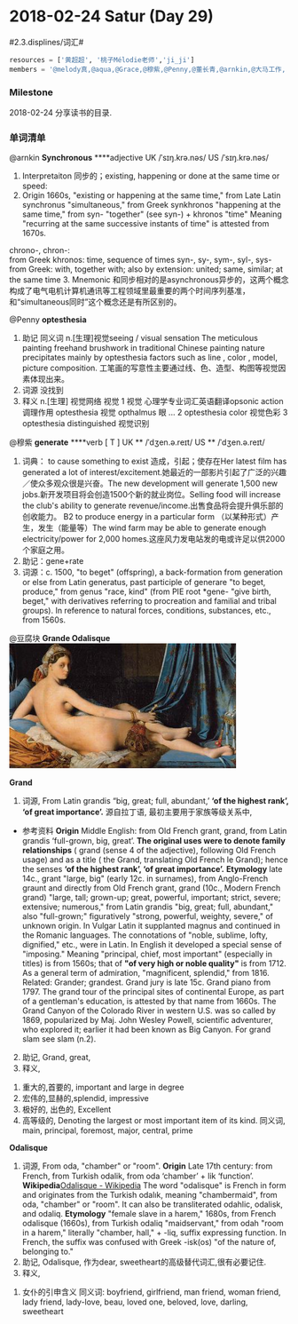 # 2018-02-24 Satur  (Day 29)
#2.3.displines/词汇#

```python
resources = ['黄超超', '桃子Mélodie老师','ji_ji']
members = '@melody真,@aqua,@Grace,@穆紫,@Penny,@董长青,@arnkin,@大马工作, @豆腐块'
```

### Milestone
2018-02-24 分享读书的目录.

### 单词清单


@arnkin
**Synchronous**
****adjective  UK /ˈsɪŋ.krə.nəs/   US /ˈsɪŋ.krə.nəs/
1. Interpretaiton
同步的；existing, happening or done at the same time or speed:
2. Origin
1660s, "existing or happening at the same time," from Late Latin synchronus "simultaneous," from Greek synkhronos "happening at the same time," from syn- "together" (see syn-) + khronos "time" 
Meaning "recurring at the same successive instants of time" is attested from 1670s. 

chrono-, chron-:  
from Greek khronos: time, sequence of times
syn-, sy-, sym-, syl-, sys-
from Greek: with, together with; also by extension: united; same, similar; at the same time
3. Mnemonic
和同步相对的是asynchronous异步的，这两个概念构成了电气电机计算机通讯等工程领域里最重要的两个时间序列基准，和“simultaneous同时”这个概念还是有所区别的。


@Penny
**optesthesia** 
1. 助记
同义词
n.[生理]视觉seeing / visual sensation
The meticulous painting freehand brushwork in traditional Chinese painting nature precipitates mainly by optesthesia factors such as line , color , model, picture composition. 工笔画的写意性主要通过线、色、造型、构图等视觉因素体现出来。
2. 词源
没找到
3. 释义
n.[生理] 视觉网络 视觉
1 视觉 心理学专业词汇英语翻译opsonic action 调理作用 optesthesia 视觉 opthalmus 眼 ... 
2 optesthesia color 视觉色彩 
3 optesthesia distinguished 视觉识别


@穆紫
**generate**
****verb [ T ] 
UK ** /ˈdʒen.ə.reɪt/ 
US ** /ˈdʒen.ə.reɪt/
1. 词典：
 to cause something to exist
造成，引起；使存在Her latest film has generated a lot of interest/excitement.她最近的一部影片引起了广泛的兴趣／使众多观众很是兴奋。The new development will generate 1,500 new jobs.新开发项目将会创造1500个新的就业岗位。Selling food will increase the club's ability to generate revenue/income.出售食品将会提升俱乐部的创收能力。
B2 to produce energy in a particular form
（以某种形式）产生，发生（能量等）The wind farm may be able to generate enough electricity/power for 2,000 homes.这座风力发电站发的电或许足以供2000个家庭之用。
2. 助记：gene+rate
3. 词源：c. 1500, "to beget" (offspring), a back-formation from generation or else from Latin generatus, past participle of generare "to beget, produce," from genus "race, kind" (from PIE root *gene- "give birth, beget," with derivatives referring to procreation and familial and tribal groups). In reference to natural forces, conditions, substances, etc., from 1560s. 


@豆腐块
**Grande Odalisque**
![](2018-02-24%20Satur%20%20(Day%2029)/Odalisque_half_half.jpg)

**Grand**
1. 词源,
From Latin grandis “big, great; full, abundant,’ **‘of the highest rank’, ‘of great importance’.**
源自拉丁语, 最初主要用于家族等级关系中, 

- 参考资料
**Origin**
Middle English: from Old French grant, grand, from Latin grandis ‘full-grown, big, great’. **The original uses were to denote family relationships** ( grand (sense 4 of the adjective), following Old French usage) and as a title ( the Grand, translating Old French le Grand); hence the senses **‘of the highest rank’, ‘of great importance’.**
**Etymology**
late 14c., grant "large, big" (early 12c. in surnames), from Anglo-French graunt and directly from Old French grant, grand (10c., Modern French grand) "large, tall; grown-up; great, powerful, important; strict, severe; extensive; numerous," from Latin grandis "big, great; full, abundant," also "full-grown;" figuratively "strong, powerful, weighty, severe," of unknown origin. In Vulgar Latin it supplanted magnus and continued in the Romanic languages. The connotations of "noble, sublime, lofty, dignified," etc., were in Latin. In English it developed a special sense of "imposing." Meaning "principal, chief, most important" (especially in titles) is from 1560s; that of **"of very high or noble quality"** is from 1712. As a general term of admiration, "magnificent, splendid," from 1816. Related: Grander; grandest.
Grand jury is late 15c. Grand piano from 1797. The grand tour of the principal sites of continental Europe, as part of a gentleman's education, is attested by that name from 1660s. The Grand Canyon of the Colorado River in western U.S. was so called by 1869, popularized by Maj. John Wesley Powell, scientific adventurer, who explored it; earlier it had been known as Big Canyon. For grand slam see slam (n.2).
2. 助记, Grand, great,
3. 释义, 
1) 重大的,首要的, important and large in degree
2) 宏伟的,显赫的,splendid, impressive
3) 极好的, 出色的, Excellent
4) 高等级的, Denoting the largest or most important item of its kind.
同义词, main, principal, foremost, major, central, prime

**Odalisque**
1. 词源, 
From oda, "chamber" or "room".
**Origin**
Late 17th century: from French, from Turkish odalik, from oda ‘chamber’ + lik ‘function’.
**Wikipedia**[Odalisque - Wikipedia](https://en.wikipedia.org/wiki/Odalisque)
The word "odalisque" is French in form and originates from the Turkish odalık, meaning "chambermaid", from oda, "chamber" or "room". It can also be transliterated odahlic, odalisk, and odaliq.
**Etymology**
"female slave in a harem," 1680s, from French odalisque (1660s), from Turkish odaliq "maidservant," from odah "room in a harem," literally "chamber, hall," + -liq, suffix expressing function. In French, the suffix was confused with Greek -isk(os) "of the nature of, belonging to."
2. 助记, Odalisque, 作为dear, sweetheart的高级替代词汇,很有必要记住.
3. 释义, 
1) 女仆的引申含义
同义词: boyfriend, girlfriend, man friend, woman friend, lady friend, lady-love, beau, loved one, beloved, love, darling, sweetheart
